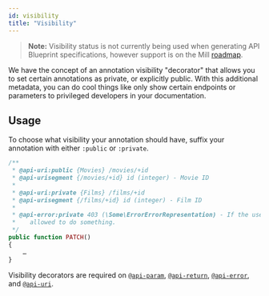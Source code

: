 ```yaml
---
id: visibility
title: "Visibility"
---
```


> **Note:** Visibility status is not currently being used when generating API Blueprint specifications, however support is on the Mill [roadmap](https://github.com/vimeo/mill/milestones).

We have the concept of an annotation visibility "decorator" that allows you to set certain annotations as private, or explicitly public. With this additional metadata, you can do cool things like only show certain endpoints or parameters to privileged developers in your documentation.

## Usage
To choose what visibility your annotation should have, suffix your annotation with either `:public` or `:private`.

```php
/**
 * @api-uri:public {Movies} /movies/+id
 * @api-urisegment {/movies/+id} id (integer) - Movie ID
 *
 * @api-uri:private {Films} /films/+id
 * @api-urisegment {/films/+id} id (integer) - Film ID
 *
 * @api-error:private 403 (\Some\ErrorErrorRepresentation) - If the user isn't
 *    allowed to do something.
 */
public function PATCH()
{
    …
}
```

Visibility decorators are required on [`@api-param`](reference-api-param.md), [`@api-return`](reference-api-return.md), [`@api-error`](reference-api-error.md), and [`@api-uri`](reference-api-uri.md).
